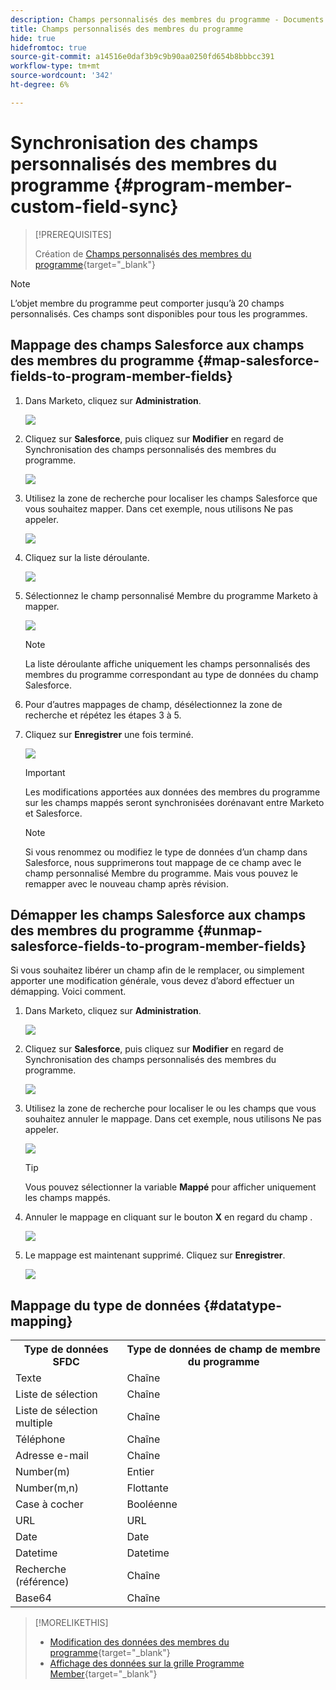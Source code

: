 ```yaml
---
description: Champs personnalisés des membres du programme - Documents Marketo - Documentation du produit
title: Champs personnalisés des membres du programme
hide: true
hidefromtoc: true
source-git-commit: a14516e0daf3b9c9b90aa0250fd654b8bbbcc391
workflow-type: tm+mt
source-wordcount: '342'
ht-degree: 6%

---
```


# Synchronisation des champs personnalisés des membres du programme {#program-member-custom-field-sync}

>[!PREREQUISITES]
>
>Création de [Champs personnalisés des membres du programme](/help/marketo/product-docs/core-marketo-concepts/programs/working-with-programs/program-member-custom-fields.md){target=&quot;_blank&quot;}

>[!NOTE]
>
>L’objet membre du programme peut comporter jusqu’à 20 champs personnalisés. Ces champs sont disponibles pour tous les programmes.

## Mappage des champs Salesforce aux champs des membres du programme {#map-salesforce-fields-to-program-member-fields}

1. Dans Marketo, cliquez sur **Administration**.

   ![](assets/program-member-custom-field-sync-1.png)

1. Cliquez sur **Salesforce**, puis cliquez sur **Modifier** en regard de Synchronisation des champs personnalisés des membres du programme.

   ![](assets/program-member-custom-field-sync-2.png)

1. Utilisez la zone de recherche pour localiser les champs Salesforce que vous souhaitez mapper. Dans cet exemple, nous utilisons Ne pas appeler.

   ![](assets/program-member-custom-field-sync-3.png)

1. Cliquez sur la liste déroulante.

   ![](assets/program-member-custom-field-sync-4.png)

1. Sélectionnez le champ personnalisé Membre du programme Marketo à mapper.

   ![](assets/program-member-custom-field-sync-5.png)

   >[!NOTE]
   >
   >La liste déroulante affiche uniquement les champs personnalisés des membres du programme correspondant au type de données du champ Salesforce.

1. Pour d’autres mappages de champ, désélectionnez la zone de recherche et répétez les étapes 3 à 5.

1. Cliquez sur **Enregistrer** une fois terminé.

   ![](assets/program-member-custom-field-sync-6.png)

   >[!IMPORTANT]
   >
   >Les modifications apportées aux données des membres du programme sur les champs mappés seront synchronisées dorénavant entre Marketo et Salesforce.

   >[!NOTE]
   >
   >Si vous renommez ou modifiez le type de données d’un champ dans Salesforce, nous supprimerons tout mappage de ce champ avec le champ personnalisé Membre du programme. Mais vous pouvez le remapper avec le nouveau champ après révision.

## Démapper les champs Salesforce aux champs des membres du programme {#unmap-salesforce-fields-to-program-member-fields}

Si vous souhaitez libérer un champ afin de le remplacer, ou simplement apporter une modification générale, vous devez d’abord effectuer un démapping. Voici comment.

1. Dans Marketo, cliquez sur **Administration**.

   ![](assets/program-member-custom-field-sync-7.png)

1. Cliquez sur **Salesforce**, puis cliquez sur **Modifier** en regard de Synchronisation des champs personnalisés des membres du programme.

   ![](assets/program-member-custom-field-sync-8.png)

1. Utilisez la zone de recherche pour localiser le ou les champs que vous souhaitez annuler le mappage. Dans cet exemple, nous utilisons Ne pas appeler.

   ![](assets/program-member-custom-field-sync-9.png)

   >[!TIP]
   >
   >Vous pouvez sélectionner la variable **Mappé** pour afficher uniquement les champs mappés.

1. Annuler le mappage en cliquant sur le bouton **X** en regard du champ .

   ![](assets/program-member-custom-field-sync-10.png)

1. Le mappage est maintenant supprimé. Cliquez sur **Enregistrer**.

   ![](assets/program-member-custom-field-sync-11.png)

## Mappage du type de données {#datatype-mapping}

<table>
  <colgroup>
    <col/>
    <col/>
  </colgroup>
  <tbody>
    <tr>
      <th>Type de données SFDC</th>
      <th>Type de données de champ de membre du programme</th>
    </tr>
    <tr>
      <td>Texte</td>
      <td>Chaîne</td>
    </tr>
    <tr>
      <td>Liste de sélection</td>
      <td>Chaîne</td>
    </tr>
    <tr>
      <td>Liste de sélection multiple</td>
      <td>Chaîne</td>
    </tr>
    <tr>
      <td>Téléphone</td>
      <td>Chaîne</td>
    </tr>
    <tr>
      <td>Adresse e-mail</td>
      <td>Chaîne</td>
    </tr>
    <tr>
      <td>Number(m)</td>
      <td>Entier</td>
    </tr>
    <tr>
      <td>Number(m,n)</td>
      <td>Flottante</td>
    </tr>
    <tr>
      <td>Case à cocher</td>
      <td>Booléenne</td>
    </tr>
    <tr>
      <td>URL</td>
      <td>URL</td>
    </tr>
    <tr>
      <td>Date</td>
      <td>Date</td>
    </tr>
    <tr>
      <td>Datetime</td>
      <td>Datetime</td>
    </tr>
    <tr>
      <td>Recherche (référence)</td>
      <td>Chaîne</td>
    </tr>
    <tr>
      <td>Base64</td>
      <td>Chaîne</td>
    </tr>
  </tbody>
</table>

>[!MORELIKETHIS]
>
>* [Modification des données des membres du programme](/help/marketo/product-docs/core-marketo-concepts/smart-campaigns/program-flow-actions/change-program-member-data.md){target=&quot;_blank&quot;}
>* [Affichage des données sur la grille Programme Member](/help/marketo/product-docs/core-marketo-concepts/programs/working-with-programs/manage-and-view-members.md){target=&quot;_blank&quot;}

